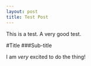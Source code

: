 ```yaml
---
layout: post
title: Test Post
---
```


This is a test.  A very good test.

#Title
###Sub-title

I am *very* excited to do the thing!
